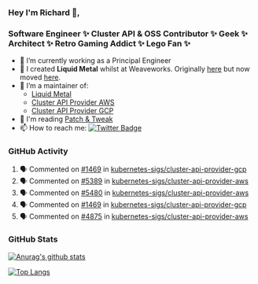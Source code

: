 ### Hey I'm Richard 👋, 

<h3 align="left">Software Engineer ✨ Cluster API & OSS Contributor ✨ Geek ✨ Architect ✨ Retro Gaming Addict ✨ Lego Fan ✨</h3>

- 🔭 I’m currently working as a Principal Engineer
- 📯 I created **Liquid Metal** whilst at Weaveworks. Originally [here](https://github.com/weaveworks-liquidmetal) but now moved [here](https://github.com/liquidmetal-dev).
- 👯 I’m a maintainer of:
  -  [Liquid Metal](https://github.com/liquidmetal-dev)
  -  [Cluster API Provider AWS](https://github.com/kubernetes-sigs/cluster-api-provider-aws)
  -  [Cluster API Provider GCP](https://github.com/kubernetes-sigs/cluster-api-provider-gcp)
- 💬 I'm reading [Patch & Tweak](https://bjooks.com/products/patch-tweak-exploring-modular-synthesis)
- 📫 How to reach me: [![Twitter Badge](https://img.shields.io/badge/-@fruit_case-00acee?style=flat&logo=Twitter&logoColor=white)](https://twitter.com/intent/follow?screen_name=fruit_case "Follow on Twitter")

### GitHub Activity 

<!--START_SECTION:activity-->
1. 🗣 Commented on [#1469](https://github.com/kubernetes-sigs/cluster-api-provider-gcp/pull/1469#issuecomment-2858820807) in [kubernetes-sigs/cluster-api-provider-gcp](https://github.com/kubernetes-sigs/cluster-api-provider-gcp)
2. 🗣 Commented on [#5389](https://github.com/kubernetes-sigs/cluster-api-provider-aws/pull/5389#issuecomment-2857390669) in [kubernetes-sigs/cluster-api-provider-aws](https://github.com/kubernetes-sigs/cluster-api-provider-aws)
3. 🗣 Commented on [#5480](https://github.com/kubernetes-sigs/cluster-api-provider-aws/pull/5480#issuecomment-2854702132) in [kubernetes-sigs/cluster-api-provider-aws](https://github.com/kubernetes-sigs/cluster-api-provider-aws)
4. 🗣 Commented on [#1469](https://github.com/kubernetes-sigs/cluster-api-provider-gcp/pull/1469#issuecomment-2854381620) in [kubernetes-sigs/cluster-api-provider-gcp](https://github.com/kubernetes-sigs/cluster-api-provider-gcp)
5. 🗣 Commented on [#4875](https://github.com/kubernetes-sigs/cluster-api-provider-aws/pull/4875#issuecomment-2854365738) in [kubernetes-sigs/cluster-api-provider-aws](https://github.com/kubernetes-sigs/cluster-api-provider-aws)
<!--END_SECTION:activity-->

### GitHub Stats

[![Anurag's github stats](https://github-readme-stats.vercel.app/api?username=richardcase&count_private=true&show_icons=true)](https://github.com/anuraghazra/github-readme-stats)

[![Top Langs](https://github-readme-stats.vercel.app/api/top-langs/?username=richardcase&hide=html&layout=compact)](https://github.com/anuraghazra/github-readme-stats)
